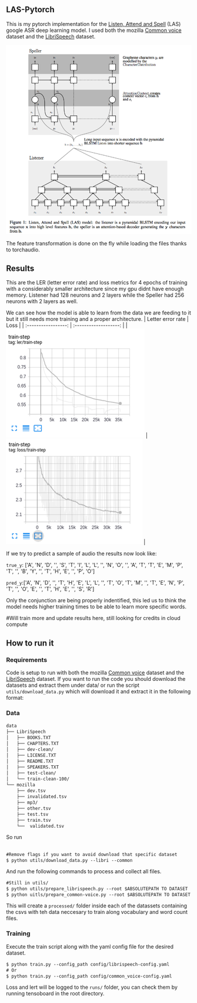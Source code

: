 ## LAS-Pytorch

This is my pytorch implementation for the [Listen, Attend and Spell](https://arxiv.org/abs/1508.01211v2) (LAS) google ASR deep learning model. I used both the mozilla [Common voice](https://voice.mozilla.org/en/datasets) dataset and the [LibriSpeech](https://www.openslr.org/12) dataset.

![LAS Network architecture](img/las.png)

The feature transformation is done on the fly while loading the files thanks to torchaudio.

## Results

This are the LER (letter error rate) and loss metrics for 4 epochs of training with a considerably smaller architecture since my gpu didnt have enough memory. Listener had 128 neurons and 2 layers while the Speller had 256 neurons with 2 layers as well.

We can see how the model is able to learn from the data we are feeding to it but it still needs more training and a proper architecture.
|  Letter error rate  |         Loss          |
| :-----------------: | :-------------------: |
| ![LER](img/ler.png) | ![LOSS](img/loss.png) |


If we try to predict a sample of audio the results now look like:

`true_y`: ['A', 'N', 'D', '', 'S', 'T', 'I', 'L', 'L', '', 'N', 'O', '', 'A',
       'T', 'T', 'E', 'M', 'P', 'T', '', 'B', 'Y', '', 'T', 'H', 'E', '',
       'P', 'O']

`pred_y`:['A', 'N', 'D', '', 'T', 'H', 'E', 'L', 'L', '', 'T', 'O', 'T', 'M',
       '', 'T', 'E', 'N', 'P', 'T', '', 'O', 'E', '', 'T', 'H', 'E', '',
       'S', 'R']

Only the conjunction are being properly indentified, this led us to think the model needs higher training times to be able to learn more specific words.

#Will train more and update results here, still looking for credits in cloud compute

## How to run it

### Requirements
Code is setup to run with both the mozilla [Common voice](https://voice.mozilla.org/en/datasets) dataset and the [LibriSpeech](https://www.openslr.org/12) dataset. If you want to run the code you should download the datasets and extract them under data/ or run the script `utils/download_data.py` which will download it and extract it in the following format:

### Data
```
data
├── LibriSpeech
│   ├── BOOKS.TXT
│   ├── CHAPTERS.TXT
│   ├── dev-clean/
│   ├── LICENSE.TXT
│   ├── README.TXT
│   ├── SPEAKERS.TXT
│   ├── test-clean/
│   └── train-clean-100/
└── mozilla
    ├── dev.tsv
    ├── invalidated.tsv
    ├── mp3/
    ├── other.tsv
    ├── test.tsv
    ├── train.tsv
    └──  validated.tsv
```

So run
```

#Remove flags if you want to avoid download that specific dataset
$ python utils/download_data.py --libri --common
```

And run the following commands to process and collect all files.

```
#Still in utils/
$ python utils/prepare_librispeech.py --root $ABSOLUTEPATH TO DATASET
$ python uitls/prepare_common-voice.py --root $ABSOLUTEPATH TO DATASET
```
This will create a `processed/` folder inside each of the datassets containing the csvs with teh data neccesary to train along vocabulary and word count files.

### Training
Execute the train script along with the yaml config file for the desired dataset.
```
$ python train.py --config_path config/librispeech-config.yaml
# Or
$ python train.py --config_path config/common_voice-config.yaml
```

Loss and lert will be logged to the `runs/` folder, you can check them by running tensoboard in the root directory.
